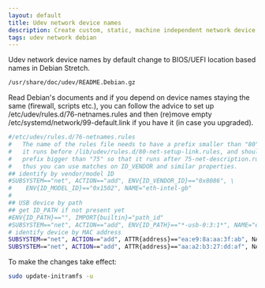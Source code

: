 ```yaml
---
layout: default
title: Udev network device names
description: Create custom, static, machine independent network device names to simplify firewalling and scripting.
tags: udev network debian
---
```


Udev network device names by default change to BIOS/UEFI location based names in Debian Stretch.

```sh
/usr/share/doc/udev/README.Debian.gz
```

Read Debian's documents and if you depend on device names staying the same (firewall, scripts etc.), you can follow the advice to set up /etc/udev/rules.d/76-netnames.rules and then (re)move empty /etc/systemd/network/99-default.link if you have it (in case you upgraded).

```sh
#/etc/udev/rules.d/76-netnames.rules
#   The name of the rules file needs to have a prefix smaller than "80" so that
#   it runs before /lib/udev/rules.d/80-net-setup-link.rules, and should have a
#   prefix bigger than "75" so that it runs after 75-net-description.rules and
#   thus you can use matches on ID_VENDOR and similar properties.
## identify by vendor/model ID
#SUBSYSTEM=="net", ACTION=="add", ENV{ID_VENDOR_ID}=="0x8086", \
#    ENV{ID_MODEL_ID}=="0x1502", NAME="eth-intel-gb"
#
## USB device by path
## get ID_PATH if not present yet
#ENV{ID_PATH}=="", IMPORT{builtin}="path_id"
#SUBSYSTEM=="net", ACTION=="add", ENV{ID_PATH}=="*-usb-0:3:1*", NAME="eth-blue-hub"
# identify device by MAC address
SUBSYSTEM=="net", ACTION=="add", ATTR{address}=="ea:e9:8a:aa:3f:ab", NAME="lan"
SUBSYSTEM=="net", ACTION=="add", ATTR{address}=="aa:a2:b3:27:dd:af", NAME="wan"
```

To make the changes take effect:

```sh
sudo update-initramfs -u
```

